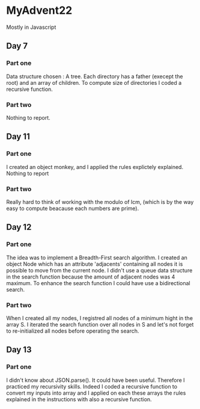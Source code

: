 # MyAdvent22

Mostly in Javascript

## Day 7

### Part one

Data structure chosen : A tree. Each directory has a father (execept the root) and an array of children.
To compute size of directories I coded a recursive function.

### Part two

Nothing to report.

## Day 11

### Part one

I created an object monkey, and I applied the rules explictely explained. Nothing to report

### Part two

Really hard to think of working with the modulo of lcm, (which is by the way easy to compute beacause each numbers are prime). 

## Day 12 

### Part one 

The idea was to implement a Breadth-First search algorithm. I created an object Node which has an attribute 'adjacents' containing all nodes it is possible to move from the current node. I didn't use a queue data structure in the search function because the amount of adjacent nodes was 4 maximum. To enhance the search function I could have use a bidirectional search.

### Part two

When I created all my nodes, I registred all nodes of a minimum hight in the array S. I iterated the search function over all nodes in S and let's not forget to re-initialized all nodes before operating the search.

## Day 13

### Part one

I didn't know about JSON.parse(). It could have been useful. Therefore I practiced my recursivity skills. Indeed I coded a recursive function to convert my inputs into array and I applied on each these arrays the rules explained in the instructions with also a recursive function.

